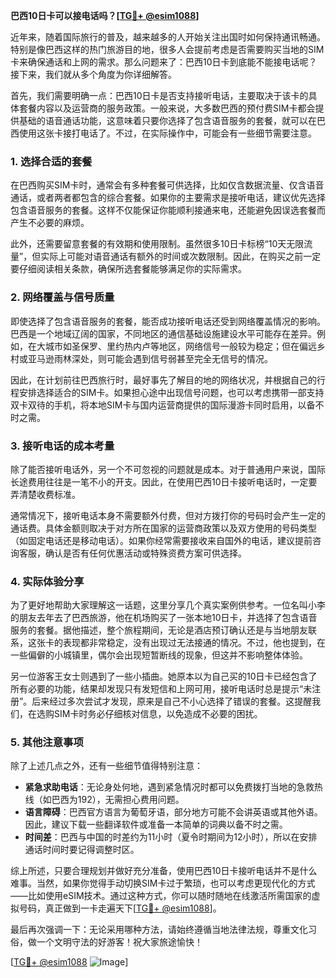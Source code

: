 **巴西10日卡可以接电话吗？[[TG💪+ @esim1088](https://t.me/s/esim1088)]**

近年来，随着国际旅行的普及，越来越多的人开始关注出国时如何保持通讯畅通。特别是像巴西这样的热门旅游目的地，很多人会提前考虑是否需要购买当地的SIM卡来确保通话和上网的需求。那么问题来了：巴西10日卡到底能不能接电话呢？接下来，我们就从多个角度为你详细解答。

首先，我们需要明确一点：巴西10日卡是否支持接听电话，主要取决于该卡的具体套餐内容以及运营商的服务政策。一般来说，大多数巴西的预付费SIM卡都会提供基础的语音通话功能，这意味着只要你选择了包含语音服务的套餐，就可以在巴西使用这张卡接打电话了。不过，在实际操作中，可能会有一些细节需要注意。

### **1. 选择合适的套餐**
在巴西购买SIM卡时，通常会有多种套餐可供选择，比如仅含数据流量、仅含语音通话，或者两者都包含的综合套餐。如果你的主要需求是接听电话，建议优先选择包含语音服务的套餐。这样不仅能保证你能顺利接通来电，还能避免因误选套餐而产生不必要的麻烦。

此外，还需要留意套餐的有效期和使用限制。虽然很多10日卡标榜“10天无限流量”，但实际上可能对语音通话有额外的时间或次数限制。因此，在购买之前一定要仔细阅读相关条款，确保所选套餐能够满足你的实际需求。

### **2. 网络覆盖与信号质量**
即使选择了包含语音服务的套餐，能否成功接听电话还受到网络覆盖情况的影响。巴西是一个地域辽阔的国家，不同地区的通信基础设施建设水平可能存在差异。例如，在大城市如圣保罗、里约热内卢等地区，网络信号一般较为稳定；但在偏远乡村或亚马逊雨林深处，则可能会遇到信号弱甚至完全无信号的情况。

因此，在计划前往巴西旅行时，最好事先了解目的地的网络状况，并根据自己的行程安排选择适合的SIM卡。如果担心途中出现信号问题，也可以考虑携带一部支持双卡双待的手机，将本地SIM卡与国内运营商提供的国际漫游卡同时启用，以备不时之需。

### **3. 接听电话的成本考量**
除了能否接听电话外，另一个不可忽视的问题就是成本。对于普通用户来说，国际长途费用往往是一笔不小的开支。因此，在使用巴西10日卡接听电话时，一定要弄清楚收费标准。

通常情况下，接听电话本身不需要额外付费，但对方拨打你的号码时会产生一定的通话费。具体金额则取决于对方所在国家的运营商政策以及双方使用的号码类型（如固定电话还是移动电话）。如果你经常需要接收来自国外的电话，建议提前咨询客服，确认是否有任何优惠活动或特殊资费方案可供选择。

### **4. 实际体验分享**
为了更好地帮助大家理解这一话题，这里分享几个真实案例供参考。一位名叫小李的朋友去年去了巴西旅游，他在机场购买了一张本地10日卡，并选择了包含语音服务的套餐。据他描述，整个旅程期间，无论是酒店预订确认还是与当地朋友联系，这张卡的表现都非常稳定，没有出现过无法接通的情况。不过，他也提到，在一些偏僻的小城镇里，偶尔会出现短暂断线的现象，但这并不影响整体体验。

另一位游客王女士则遇到了一些小插曲。她原本以为自己买的10日卡已经包含了所有必要的功能，结果却发现只有发短信和上网可用，接听电话时总是提示“未注册”。后来经过多次尝试才发现，原来是自己不小心选择了错误的套餐。这提醒我们，在选购SIM卡时务必仔细核对信息，以免造成不必要的困扰。

### **5. 其他注意事项**
除了上述几点之外，还有一些细节值得特别注意：

- **紧急求助电话**：无论身处何地，遇到紧急情况时都可以免费拨打当地的急救热线（如巴西为192），无需担心费用问题。
- **语言障碍**：巴西官方语言为葡萄牙语，部分地方可能不会讲英语或其他外语。因此，建议下载一些翻译软件或准备一本简单的词典以备不时之需。
- **时间差**：巴西与中国的时差约为11小时（夏令时期间为12小时），所以在安排通话时间时要记得调整时区。

综上所述，只要合理规划并做好充分准备，使用巴西10日卡接听电话并不是什么难事。当然，如果你觉得手动切换SIM卡过于繁琐，也可以考虑更现代化的方式——比如使用eSIM技术。通过这种方式，你可以随时随地在线激活所需国家的虚拟号码，真正做到一卡走遍天下[[TG💪+ @esim1088](https://t.me/s/esim1088)]。

最后再次强调一下：无论采用哪种方法，请始终遵循当地法律法规，尊重文化习俗，做一个文明守法的好游客！祝大家旅途愉快！

[[TG💪+ @esim1088](https://t.me/s/esim1088) ![Image](https://i.postimg.cc/4NQfJmqS/Snipaste-2025-05-13-00-14-12.png)]